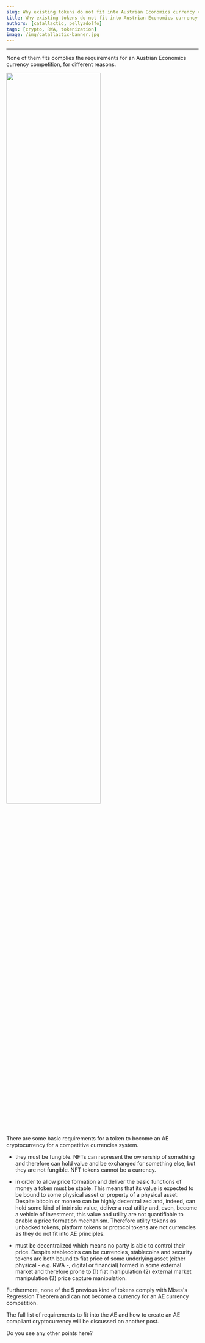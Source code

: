 ```yaml
---
slug: Why existing tokens do not fit into Austrian Economics currency competition
title: Why existing tokens do not fit into Austrian Economics currency competition
authors: [catallactic, pellyadolfo]
tags: [crypto, RWA, tokenization]
image: /img/catallactic-banner.jpg
---
```

---

None of them fits complies the requirements for an Austrian Economics currency competition, for different reasons.

<!-- truncate -->

<div style={{textAlign: 'center'}}>
	<img src="/img/tokenization_maturity_model_seal.svg" width="70%"></img>
</div>
<br/>
<br/>

There are some basic requirements for a token to become an AE cryptocurrency for a competitive currencies system.

* they must be fungible. NFTs can represent the ownership of something and therefore can hold value and be exchanged for something else, but they are not fungible. NFT tokens cannot be a currency.

* in order to allow price formation and deliver the basic functions of money a token must be stable. This means that its value is expected to be bound to some physical asset or property of a physical asset. Despite bitcoin or monero can be highly decentralized and, indeed, can hold some kind of intrinsic value, deliver a real utility and, even, become a vehicle of investment, this value and utility are not quantifiable to enable a price formation mechanism. Therefore utility tokens as unbacked tokens, platform tokens or protocol tokens are not currencies as they do not fit into AE principles.

* must be decentralized which means no party is able to control their price. Despite stablecoins can be currencies, stablecoins and security tokens are both bound to fiat price of some underlying asset (either physical - e.g. RWA -, digital or financial) formed in some external market and therefore prone to (1) fiat manipulation (2) external market manipulation (3) price capture manipulation.

Furthermore, none of the 5 previous kind of tokens comply with Mises's Regression Theorem and can not become a currency for an AE currency competition.

The full list of requirements to fit into the AE and how to create an AE compliant cryptocurrency will be discussed on another post.

Do you see any other points here?
<br/>